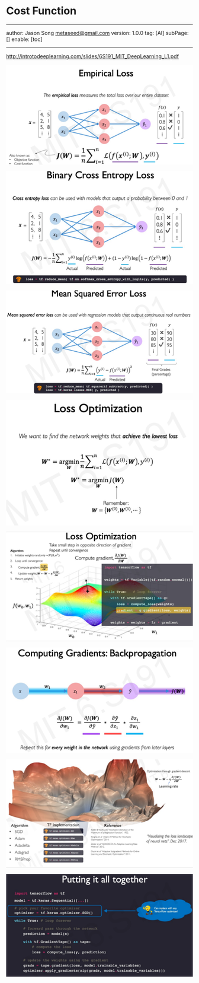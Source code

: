 # Cost Function
---
author: Jason Song <metaseed@gmail.com>
version: 1.0.0
tag: [AI]
subPage: []
enable: [toc]

---

http://introtodeeplearning.com/slides/6S191_MIT_DeepLearning_L1.pdf

![](https://raw.githubusercontent.com/metasong/iam-data/master/documents/188/image/20230606T223110648Z-image.png)

![](https://raw.githubusercontent.com/metasong/iam-data/master/documents/188/image/20230606T223208287Z-image.png)

![](https://raw.githubusercontent.com/metasong/iam-data/master/documents/188/image/20230606T223239649Z-image.png)

![](https://raw.githubusercontent.com/metasong/iam-data/master/documents/188/image/20230606T223409726Z-image.png)

![](https://raw.githubusercontent.com/metasong/iam-data/master/documents/188/image/20230606T224214264Z-image.png)

![](https://raw.githubusercontent.com/metasong/iam-data/master/documents/188/image/20230606T224336115Z-image.png)

![](https://raw.githubusercontent.com/metasong/iam-data/master/documents/188/image/20230606T225853406Z-image.png)

![](https://raw.githubusercontent.com/metasong/iam-data/master/documents/188/image/20230606T225956562Z-image.png)